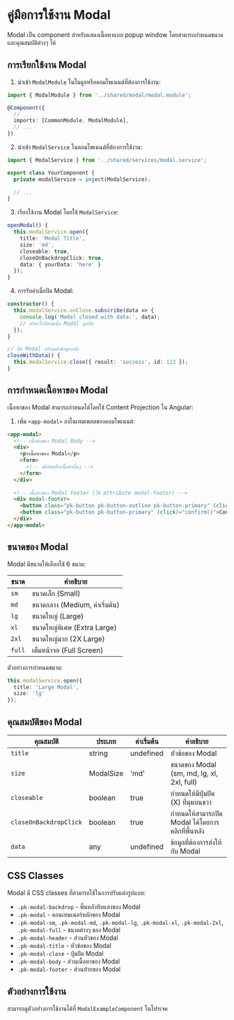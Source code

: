 # คู่มือการใช้งาน Modal

Modal เป็น component สำหรับแสดงเนื้อหาแบบ popup window โดยสามารถกำหนดขนาดและคุณสมบัติต่างๆ ได้

## การเรียกใช้งาน Modal

1. นำเข้า `ModalModule` ในโมดูลหรือคอมโพเนนต์ที่ต้องการใช้งาน:

```typescript
import { ModalModule } from '../shared/modal/modal.module';

@Component({
  // ...
  imports: [CommonModule, ModalModule],
  // ...
})
```

2. นำเข้า `ModalService` ในคอมโพเนนต์ที่ต้องการใช้งาน:

```typescript
import { ModalService } from '../shared/services/modal.service';

export class YourComponent {
  private modalService = inject(ModalService);
  
  // ...
}
```

3. เรียกใช้งาน Modal โดยใช้ `ModalService`:

```typescript
openModal() {
  this.modalService.open({
    title: 'Modal Title',
    size: 'md',
    closeable: true,
    closeOnBackdropClick: true,
    data: { yourData: 'here' }
  });
}
```

4. การรับค่าเมื่อปิด Modal:

```typescript
constructor() {
  this.modalService.onClose.subscribe(data => {
    console.log('Modal closed with data:', data);
    // ทำอะไรก็ตามเมื่อ Modal ถูกปิด
  });
}

// ปิด Modal พร้อมส่งข้อมูลกลับ
closeWithData() {
  this.modalService.close({ result: 'success', id: 123 });
}
```

## การกำหนดเนื้อหาของ Modal

เนื้อหาของ Modal สามารถกำหนดได้โดยใช้ Content Projection ใน Angular:

1. เพิ่ม `<app-modal>` ลงในเทมเพลตของคอมโพเนนต์:

```html
<app-modal>
  <!-- เนื้อหาของ Modal Body -->
  <div>
    <p>เนื้อหาของ Modal</p>
    <form>
      <!-- ฟอร์มหรือเนื้อหาอื่นๆ -->
    </form>
  </div>
  
  <!-- เนื้อหาของ Modal Footer (ใช้ attribute modal-footer) -->
  <div modal-footer>
    <button class="pk-button pk-button-outline pk-button-primary" (click)="cancel()">Cancel</button>
    <button class="pk-button pk-button-primary" (click)="confirm()">Confirm</button>
  </div>
</app-modal>
```

## ขนาดของ Modal

Modal มีขนาดให้เลือกใช้ 6 ขนาด:

| ขนาด | คำอธิบาย |
|------|----------|
| `sm` | ขนาดเล็ก (Small) |
| `md` | ขนาดกลาง (Medium, ค่าเริ่มต้น) |
| `lg` | ขนาดใหญ่ (Large) |
| `xl` | ขนาดใหญ่พิเศษ (Extra Large) |
| `2xl` | ขนาดใหญ่มาก (2X Large) |
| `full` | เต็มหน้าจอ (Full Screen) |

ตัวอย่างการกำหนดขนาด:

```typescript
this.modalService.open({
  title: 'Large Modal',
  size: 'lg'
});
```

## คุณสมบัติของ Modal

| คุณสมบัติ | ประเภท | ค่าเริ่มต้น | คำอธิบาย |
|----------|--------|------------|----------|
| `title` | string | undefined | หัวข้อของ Modal |
| `size` | ModalSize | 'md' | ขนาดของ Modal (sm, md, lg, xl, 2xl, full) |
| `closeable` | boolean | true | กำหนดให้มีปุ่มปิด (X) ที่มุมบนขวา |
| `closeOnBackdropClick` | boolean | true | กำหนดให้สามารถปิด Modal ได้โดยการคลิกที่พื้นหลัง |
| `data` | any | undefined | ข้อมูลที่ต้องการส่งให้กับ Modal |

## CSS Classes

Modal มี CSS classes ที่สามารถใช้ในการปรับแต่งรูปแบบ:

- `.pk-modal-backdrop` - พื้นหลังทึบแสงของ Modal
- `.pk-modal` - คอนเทนเนอร์หลักของ Modal
- `.pk-modal-sm`, `.pk-modal-md`, `.pk-modal-lg`, `.pk-modal-xl`, `.pk-modal-2xl`, `.pk-modal-full` - ขนาดต่างๆ ของ Modal
- `.pk-modal-header` - ส่วนหัวของ Modal
- `.pk-modal-title` - หัวข้อของ Modal
- `.pk-modal-close` - ปุ่มปิด Modal
- `.pk-modal-body` - ส่วนเนื้อหาของ Modal
- `.pk-modal-footer` - ส่วนท้ายของ Modal

## ตัวอย่างการใช้งาน

สามารถดูตัวอย่างการใช้งานได้ที่ `ModalExampleComponent` ในโปรเจค
